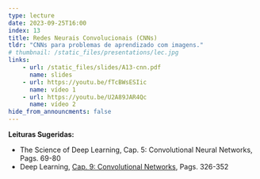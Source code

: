 ```yaml
---
type: lecture
date: 2023-09-25T16:00
index: 13
title: Redes Neurais Convolucionais (CNNs)
tldr: "CNNs para problemas de aprendizado com imagens."
# thumbnail: /static_files/presentations/lec.jpg
links: 
    - url: /static_files/slides/A13-cnn.pdf
      name: slides
    - url: https://youtu.be/fTcBWsESIic
      name: vídeo 1
    - url: https://youtu.be/U2A89JAR4Qc
      name: vídeo 2
hide_from_announcments: false
---
```

**Leituras Sugeridas:**
- The Science of Deep Learning, Cap. 5: Convolutional Neural Networks, Pags. 69-80
- Deep Learning, [Cap. 9: Convolutional Networks](https://www.deeplearningbook.org/contents/convnets.html), Pags. 326-352